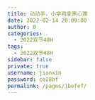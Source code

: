```yaml
---
title: 动动手，小学鸡变黑心莲
date: 2022-02-14 20:00:00
author: 0
categories: 
  - 2022双节48H
tags: 
  - 2022双节48H
sidebar: false
private: true
username: jianxin
password: ce28bf
permalink: /pages/1befef/
---
```


<!-- <iframeComp ihtml="https://player.bilibili.com/player.html?aid=&cid=&page=1&danmaku=1&high_quality=1"></iframeComp> -->
